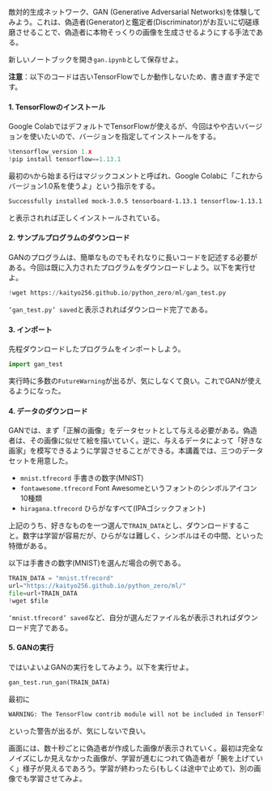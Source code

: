 敵対的生成ネットワーク、GAN (Generative Adversarial Networks)を体験してみよう。これは、偽造者(Generator)と鑑定者(Discriminator)がお互いに切磋琢磨させることで、偽造者に本物そっくりの画像を生成させるようにする手法である。

新しいノートブックを開き`gan.ipynb`として保存せよ。

**注意**：以下のコードは古いTensorFlowでしか動作しないため、書き直す予定です。

#### 1. TensorFlowのインストール

Google ColabではデフォルトでTensorFlowが使えるが、今回はやや古いバージョンを使いたいので、バージョンを指定してインストールをする。

```py
%tensorflow_version 1.x
!pip install tensorflow==1.13.1
```

最初の`%`から始まる行はマジックコメントと呼ばれ、Google Colabに「これからバージョン1.0系を使うよ」という指示をする。

```txt
Successfully installed mock-3.0.5 tensorboard-1.13.1 tensorflow-1.13.1 tensorflow-estimator-1.13.0
```

と表示されれば正しくインストールされている。

#### 2. サンプルプログラムのダウンロード

GANのプログラムは、簡単なものでもそれなりに長いコードを記述する必要がある。今回は既に入力されたプログラムをダウンロードしよう。以下を実行せよ。

```py
!wget https://kaityo256.github.io/python_zero/ml/gan_test.py
```

`‘gan_test.py’ saved`と表示されればダウンロード完了である。

#### 3. インポート

先程ダウンロードしたプログラムをインポートしよう。

```py
import gan_test
```

実行時に多数の`FutureWarning`が出るが、気にしなくて良い。これでGANが使えるようになった。

#### 4. データのダウンロード

GANでは、まず「正解の画像」をデータセットとして与える必要がある。偽造者は、その画像に似せて絵を描いていく。逆に、与えるデータによって「好きな画家」を模写できるように学習させることができる。本講義では、三つのデータセットを用意した。

* `mnist.tfrecord` 手書きの数字(MNIST)
* `fontawesome.tfrecord` Font Awesomeというフォントのシンボルアイコン10種類
* `hiragana.tfrecord` ひらがなすべて(IPAゴシックフォント)

上記のうち、好きなものを一つ選んで`TRAIN_DATA`とし、ダウンロードすること。数字は学習が容易だが、ひらがなは難しく、シンボルはその中間、といった特徴がある。

以下は手書きの数字(MNIST)を選んだ場合の例である。

```py
TRAIN_DATA = "mnist.tfrecord"
url="https://kaityo256.github.io/python_zero/ml/"
file=url+TRAIN_DATA
!wget $file
```

`‘mnist.tfrecord’ saved`など、自分が選んだファイル名が表示されればダウンロード完了である。

#### 5. GANの実行

ではいよいよGANの実行をしてみよう。以下を実行せよ。

```py
gan_test.run_gan(TRAIN_DATA)
```

最初に

```txt
WARNING: The TensorFlow contrib module will not be included in TensorFlow 2.0.
```

といった警告が出るが、気にしないで良い。

画面には、数十秒ごとに偽造者が作成した画像が表示されていく。最初は完全なノイズにしか見えなかった画像が、学習が進むにつれて偽造者が「腕を上げていく」様子が見えるであろう。学習が終わったら(もしくは途中で止めて)、別の画像でも学習させてみよ。